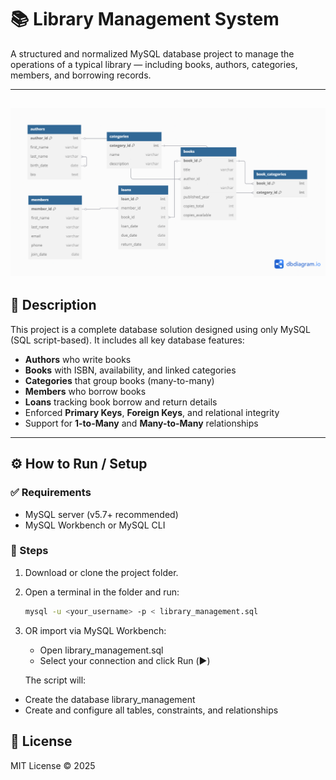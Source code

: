# 📚 Library Management System

A structured and normalized MySQL database project to manage the operations of a typical library — including books, authors, categories, members, and borrowing records.

---
[![ERD](erd/library%20system%20database.png)](https://dbdiagram.io/d/library-system-database-681f3a035b2fc4582f02ba20)
---

## 📝 Description

This project is a complete database solution designed using only MySQL (SQL script-based). It includes all key database features:

- **Authors** who write books
- **Books** with ISBN, availability, and linked categories
- **Categories** that group books (many-to-many)
- **Members** who borrow books
- **Loans** tracking book borrow and return details
- Enforced **Primary Keys**, **Foreign Keys**, and relational integrity
- Support for **1-to-Many** and **Many-to-Many** relationships

---

## ⚙️ How to Run / Setup

### ✅ Requirements
- MySQL server (v5.7+ recommended)
- MySQL Workbench or MySQL CLI

### 📂 Steps

1. Download or clone the project folder.
2. Open a terminal in the folder and run:
   ```bash
   mysql -u <your_username> -p < library_management.sql
   ```
3. OR import via MySQL Workbench:
   - Open library_management.sql
   - Select your connection and click Run (▶️)

   The script will:
- Create the database library_management
- Create and configure all tables, constraints, and relationships

## 📜 License
MIT License © 2025